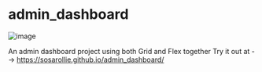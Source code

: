 # admin_dashboard
![image](https://user-images.githubusercontent.com/90037854/231660874-36c6528f-e753-4766-bdbb-8f375a93fcdd.png)

An admin dashboard project using both Grid and Flex together
Try it out at --> https://sosarollie.github.io/admin_dashboard/

